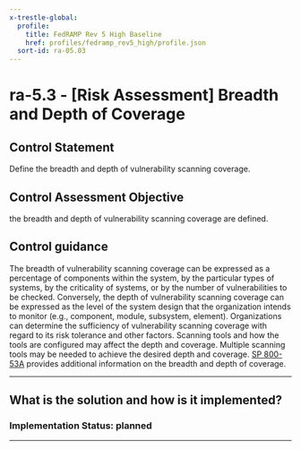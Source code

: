 ```yaml
---
x-trestle-global:
  profile:
    title: FedRAMP Rev 5 High Baseline
    href: profiles/fedramp_rev5_high/profile.json
  sort-id: ra-05.03
---
```


# ra-5.3 - \[Risk Assessment\] Breadth and Depth of Coverage

## Control Statement

Define the breadth and depth of vulnerability scanning coverage.

## Control Assessment Objective

the breadth and depth of vulnerability scanning coverage are defined.

## Control guidance

The breadth of vulnerability scanning coverage can be expressed as a percentage of components within the system, by the particular types of systems, by the criticality of systems, or by the number of vulnerabilities to be checked. Conversely, the depth of vulnerability scanning coverage can be expressed as the level of the system design that the organization intends to monitor (e.g., component, module, subsystem, element). Organizations can determine the sufficiency of vulnerability scanning coverage with regard to its risk tolerance and other factors. Scanning tools and how the tools are configured may affect the depth and coverage. Multiple scanning tools may be needed to achieve the desired depth and coverage. [SP 800-53A](#a21aef46-7330-48a0-b2e1-c5bb8b2dd11d) provides additional information on the breadth and depth of coverage.

______________________________________________________________________

## What is the solution and how is it implemented?

<!-- For implementation status enter one of: implemented, partial, planned, alternative, not-applicable -->

<!-- Note that the list of rules under ### Rules: is read-only and changes will not be captured after assembly to JSON -->
<!-- Add control implementation description here for control: ra-5.3 -->

### Implementation Status: planned

______________________________________________________________________
